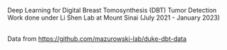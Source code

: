Deep Learning for Digital Breast Tomosynthesis (DBT) Tumor Detection
<br /> Work done under Li Shen Lab at Mount Sinai (July 2021 - January 2023)

<br /> Data from https://github.com/mazurowski-lab/duke-dbt-data
